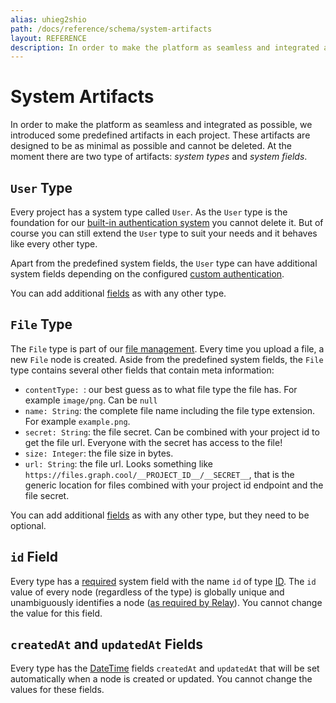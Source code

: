 ```yaml
---
alias: uhieg2shio
path: /docs/reference/schema/system-artifacts
layout: REFERENCE
description: In order to make the platform as seamless and integrated as possible, certain predefined artifacts are defined for each project.
---
```


# System Artifacts

In order to make the platform as seamless and integrated as possible, we introduced some predefined artifacts in each project. These artifacts are designed to be as minimal as possible and cannot be deleted. At the moment there are two type of artifacts: *system types* and *system fields*.

## `User` Type

Every project has a system type called `User`. As the `User` type is the foundation for our [built-in authentication system](!alias-wejileech9) you cannot delete it. But of course you can still extend the `User` type to suit your needs and it behaves like every other type.

Apart from the predefined system fields, the `User` type can have additional system fields depending on the configured [custom authentication](!alias-seimeish6e).

You can add additional [fields](!alias-teizeit5se) as with any other type.

## `File` Type

The `File` type is part of our [file management](!alias-eer4wiang0). Every time you upload a file, a new `File` node is created. Aside from the predefined system fields, the `File` type contains several other fields that contain meta information:
* `contentType: `: our best guess as to what file type the file has. For example `image/png`. Can be `null`
* `name: String`: the complete file name including the file type extension. For example `example.png`.
* `secret: String`: the file secret. Can be combined with your project id to get the file url. Everyone with the secret has access to the file!
* `size: Integer`: the file size in bytes.
* `url: String`: the file url. Looks something like `https://files.graph.cool/__PROJECT_ID__/__SECRET__`, that is the generic location for files combined with your project id endpoint and the file secret.

You can add additional [fields](!alias-teizeit5se) as with any other type, but they need to be optional.

## `id` Field

Every type has a [required](!alias-teizeit5se#required) system field with the name `id` of type [ID](!alias-teizeit5se#id). The `id` value of every node (regardless of the type) is globally unique and unambiguously identifies a node ([as required by Relay](https://facebook.github.io/relay/docs/graphql-object-identification.html)). You cannot change the value for this field.

## `createdAt` and `updatedAt` Fields

Every type has the [DateTime](!alias-teizeit5se#datetime) fields `createdAt` and `updatedAt` that will be set automatically when a node is created or updated. You cannot change the values for these fields.
